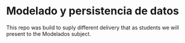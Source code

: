 # Modelado y persistencia de datos

This repo was build to suply different delivery that as students we will present to the Modelados subject.
